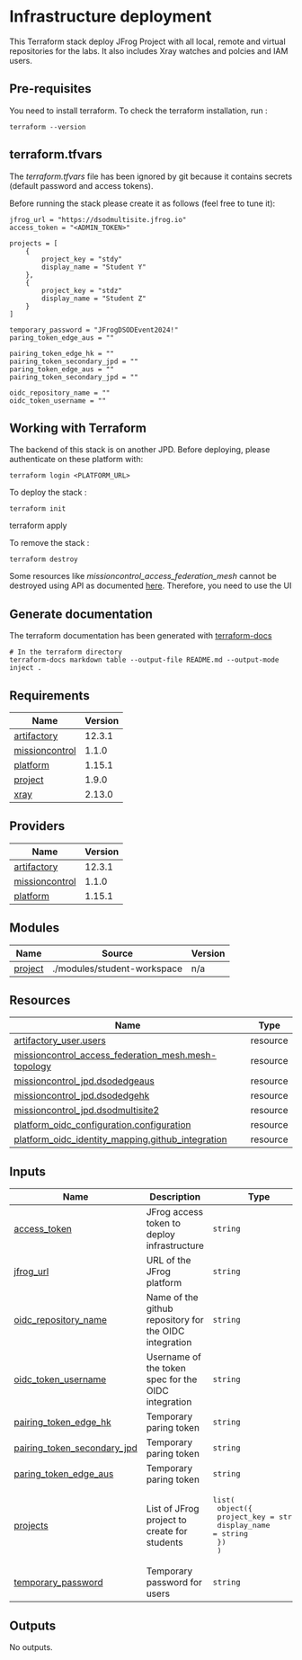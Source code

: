 # Infrastructure deployment

This Terraform stack deploy JFrog Project with all local, remote and virtual repositories for the labs. It also includes Xray watches and polcies and IAM users.

## Pre-requisites

You need to install terraform. To check the terraform installation, run :


    terraform --version


## terraform.tfvars

The *terraform.tfvars* file has been ignored by git because it contains secrets (default password and access tokens).

Before running the stack please create it as follows (feel free to tune it):

    jfrog_url = "https://dsodmultisite.jfrog.io"
    access_token = "<ADMIN_TOKEN>"

    projects = [
        {
            project_key = "stdy"
            display_name = "Student Y"
        },
        {
            project_key = "stdz"
            display_name = "Student Z"
        }
    ]
    
    temporary_password = "JFrogDSODEvent2024!"
    paring_token_edge_aus = ""

    pairing_token_edge_hk = ""
    pairing_token_secondary_jpd = ""
    paring_token_edge_aus = ""
    pairing_token_secondary_jpd = ""

    oidc_repository_name = ""
    oidc_token_username = ""

## Working with Terraform

The backend of this stack is on another JPD. Before deploying, please authenticate on these platform with: 

    terraform login <PLATFORM_URL>

To deploy the stack :

    terraform init
terraform apply

To remove the stack :

    terraform destroy

Some resources like *missioncontrol_access_federation_mesh* cannot be destroyed using API as documented [here](https://registry.terraform.io/providers/jfrog/mission-control/latest/docs/resources/access_federation_mesh). Therefore, you need to use the UI

## Generate documentation

The terraform documentation has been generated with [terraform-docs](https://github.com/terraform-docs/terrafo)

    # In the terraform directory
    terraform-docs markdown table --output-file README.md --output-mode inject .


<!-- BEGIN_TF_DOCS -->
## Requirements

| Name | Version |
|------|---------|
| <a name="requirement_artifactory"></a> [artifactory](#requirement\_artifactory) | 12.3.1 |
| <a name="requirement_missioncontrol"></a> [missioncontrol](#requirement\_missioncontrol) | 1.1.0 |
| <a name="requirement_platform"></a> [platform](#requirement\_platform) | 1.15.1 |
| <a name="requirement_project"></a> [project](#requirement\_project) | 1.9.0 |
| <a name="requirement_xray"></a> [xray](#requirement\_xray) | 2.13.0 |

## Providers

| Name | Version |
|------|---------|
| <a name="provider_artifactory"></a> [artifactory](#provider\_artifactory) | 12.3.1 |
| <a name="provider_missioncontrol"></a> [missioncontrol](#provider\_missioncontrol) | 1.1.0 |
| <a name="provider_platform"></a> [platform](#provider\_platform) | 1.15.1 |

## Modules

| Name | Source | Version |
|------|--------|---------|
| <a name="module_project"></a> [project](#module\_project) | ./modules/student-workspace | n/a |

## Resources

| Name | Type |
|------|------|
| [artifactory_user.users](https://registry.terraform.io/providers/jfrog/artifactory/12.3.1/docs/resources/user) | resource |
| [missioncontrol_access_federation_mesh.mesh-topology](https://registry.terraform.io/providers/jfrog/mission-control/1.1.0/docs/resources/access_federation_mesh) | resource |
| [missioncontrol_jpd.dsodedgeaus](https://registry.terraform.io/providers/jfrog/mission-control/1.1.0/docs/resources/jpd) | resource |
| [missioncontrol_jpd.dsodedgehk](https://registry.terraform.io/providers/jfrog/mission-control/1.1.0/docs/resources/jpd) | resource |
| [missioncontrol_jpd.dsodmultisite2](https://registry.terraform.io/providers/jfrog/mission-control/1.1.0/docs/resources/jpd) | resource |
| [platform_oidc_configuration.configuration](https://registry.terraform.io/providers/jfrog/platform/1.15.1/docs/resources/oidc_configuration) | resource |
| [platform_oidc_identity_mapping.github_integration](https://registry.terraform.io/providers/jfrog/platform/1.15.1/docs/resources/oidc_identity_mapping) | resource |

## Inputs

| Name | Description | Type | Default | Required |
|------|-------------|------|---------|:--------:|
| <a name="input_access_token"></a> [access\_token](#input\_access\_token) | JFrog access token to deploy infrastructure | `string` | n/a | yes |
| <a name="input_jfrog_url"></a> [jfrog\_url](#input\_jfrog\_url) | URL of the JFrog platform | `string` | n/a | yes |
| <a name="input_oidc_repository_name"></a> [oidc\_repository\_name](#input\_oidc\_repository\_name) | Name of the github repository for the OIDC integration | `string` | n/a | yes |
| <a name="input_oidc_token_username"></a> [oidc\_token\_username](#input\_oidc\_token\_username) | Username of the token spec for the OIDC integration | `string` | n/a | yes |
| <a name="input_pairing_token_edge_hk"></a> [pairing\_token\_edge\_hk](#input\_pairing\_token\_edge\_hk) | Temporary paring token | `string` | n/a | yes |
| <a name="input_pairing_token_secondary_jpd"></a> [pairing\_token\_secondary\_jpd](#input\_pairing\_token\_secondary\_jpd) | Temporary paring token | `string` | n/a | yes |
| <a name="input_paring_token_edge_aus"></a> [paring\_token\_edge\_aus](#input\_paring\_token\_edge\_aus) | Temporary paring token | `string` | n/a | yes |
| <a name="input_projects"></a> [projects](#input\_projects) | List of JFrog project to create for students | <pre>list(<br/>    object({<br/>      project_key = string<br/>      display_name = string<br/>    })<br/>  )</pre> | n/a | yes |
| <a name="input_temporary_password"></a> [temporary\_password](#input\_temporary\_password) | Temporary password for users | `string` | n/a | yes |

## Outputs

No outputs.
<!-- END_TF_DOCS -->